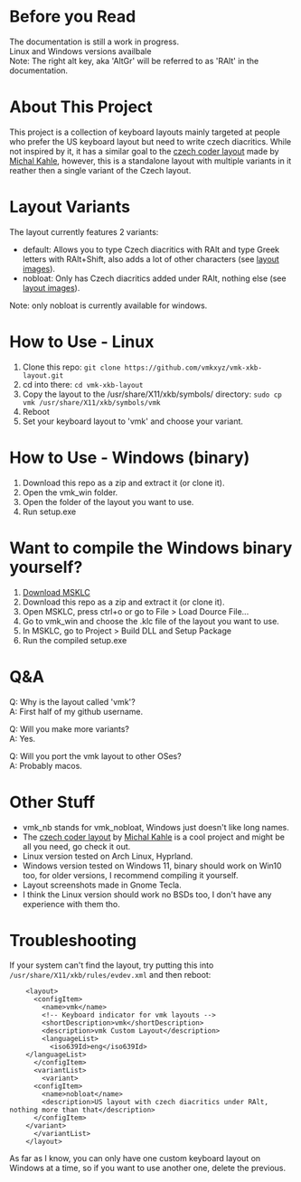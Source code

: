# Before you Read
The documentation is still a work in progress.<br>
Linux and Windows versions availbale<br>
Note: The right alt key, aka 'AltGr' will be referred to as 'RAlt' in the documentation.<br>

# About This Project
This project is a collection of keyboard layouts mainly targeted at people who prefer the US keyboard layout but need to write czech diacritics. While not inspired by it, it has a similar goal to the [czech coder layout](https://github.com/michalkahle/czech-coder-xkb) made by [Michal Kahle](https://github.com/michalkahle), however, this is a standalone layout with multiple variants in it reather then a single variant of the Czech layout.

# Layout Variants
The layout currently features 2 variants:
* default: Allows you to type Czech diacritics with RAlt and type Greek letters with RAlt+Shift, also adds a lot of other characters (see [layout images](readme/vmk_default/)).
* nobloat: Only has Czech diacritics added under RAlt, nothing else (see [layout images](readme/vmk_nobloat)).

Note: only nobloat is currently available for windows.

# How to Use - Linux
1.  Clone this repo: `git clone https://github.com/vmkxyz/vmk-xkb-layout.git`
2.  cd into there: `cd vmk-xkb-layout`
3.  Copy the layout to the /usr/share/X11/xkb/symbols/ directory: `sudo cp vmk /usr/share/X11/xkb/symbols/vmk`
4.  Reboot
5.  Set your keyboard layout to 'vmk' and choose your variant.

# How to Use - Windows (binary)
1.  Download this repo as a zip and extract it (or clone it).
2.  Open the vmk_win folder.
3.  Open the folder of the layout you want to use.
4.  Run setup.exe

# Want to compile the Windows binary yourself?
1.  [Download MSKLC](https://download.microsoft.com/download/6/f/5/6f5ce43a-e892-4fd1-b9a6-1a0cbb64e6e2/MSKLC.exe)
2.  Download this repo as a zip and extract it (or clone it).
3.  Open MSKLC, press ctrl+o or go to File > Load Dource File...
4.  Go to vmk_win and choose the .klc file of the layout you want to use.
5.  In MSKLC, go to Project > Build DLL and Setup Package
6.  Run the compiled setup.exe

# Q&A
Q: Why is the layout called 'vmk'?<br>
A: First half of my github username.

Q: Will you make more variants?<br>
A: Yes.

Q: Will you port the vmk layout to other OSes?<br>
A: Probably macos.

# Other Stuff
* vmk_nb stands for vmk_nobloat, Windows just doesn't like long names.
* The [czech coder layout](https://github.com/michalkahle/czech-coder-xkb) by [Michal Kahle](https://github.com/michalkahle) is a cool project and might be all you need, go check it out.<br>
* Linux version tested on Arch Linux, Hyprland.<br>
* Windows version tested on Windows 11, binary should work on Win10 too, for older versions, I recommend compiling it yourself.
* Layout screenshots made in Gnome Tecla.<br>
* I think the Linux version should work no BSDs too, I don't have any experience with them tho.

# Troubleshooting
If your system can't find the layout, try putting this into `/usr/share/X11/xkb/rules/evdev.xml` and then reboot:
````
    <layout>
      <configItem>
        <name>vmk</name>
        <!-- Keyboard indicator for vmk layouts -->
        <shortDescription>vmk</shortDescription>
        <description>vmk Custom Layout</description>
        <languageList>
          <iso639Id>eng</iso639Id>
	</languageList>
      </configItem>
      <variantList>
        <variant>
	  <configItem>
	    <name>nobloat</name>
	    <description>US layout with czech diacritics under RAlt, nothing more than that</description>
	  </configItem>
	</variant>
      </variantList>
    </layout>
````

As far as I know, you can only have one custom keyboard layout on Windows at a time, so if you want to use another one, delete the previous.
